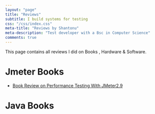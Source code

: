 ```yaml
---
layout: "page"
title: "Reviews"
subtitle: I build systems for testing
css: "/css/index.css"
meta-title: "Reviews by Shantonu"
meta-description: "Test developer with a Bsc in Computer Science"
comments: true
---
```

This page contains all reviews I did on Books , Hardware & Software. 

# Jmeter Books
- [Book Review on Performance Testing With JMeter2.9](https://sarkershantonu.github.io/2013/09/28/Performance-Testing-With-JMeter-2.9-Review/)

# Java Books


